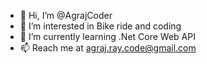 - 👋 Hi, I’m @AgrajCoder
- 👀 I’m interested in Bike ride and coding
- 🌱 I’m currently learning .Net Core Web API
- 📫 Reach me at agraj.ray.code@gmail.com

<!---
AgrajCoder/AgrajCoder is a ✨ special ✨ repository because its `README.md` (this file) appears on your GitHub profile.
You can click the Preview link to take a look at your changes.
--->
